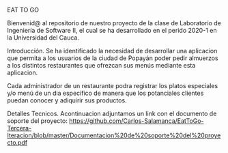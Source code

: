 EAT TO GO

Bienvenid@ al repositorio de nuestro proyecto de la clase de Laboratorio de Ingeniería de Software II, el cual se ha desarrollado en el perido 2020-1 en la Universidad del Cauca.

Introducción.
Se ha identificado la necesidad de desarrollar una aplicacion que permita a los usuarios de la ciudad de Popayán poder pedir almuerzos a los distintos restaurantes que ofrezcan
sus menús mediante esta aplicacion.

Cada administrador de un restaurante podra registrar los platos especiales y/o menú de un dia especifico de manera que los potanciales clientes puedan conocer y adiquirir sus 
productos.

Detalles Tecnicos.
Acontinuacion adjuntamos un link con el documento de soporte del proyecto: 
https://github.com/Carlos-Salamanca/EatToGo-Tercera-Iteracion/blob/master/Documentacion%20de%20soporte%20del%20proyecto.pdf
